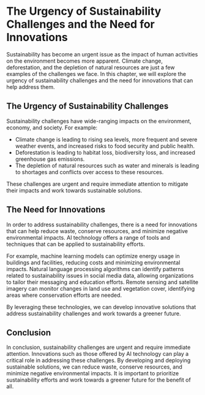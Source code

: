 The Urgency of Sustainability Challenges and the Need for Innovations
==============================================================================================

Sustainability has become an urgent issue as the impact of human activities on the environment becomes more apparent. Climate change, deforestation, and the depletion of natural resources are just a few examples of the challenges we face. In this chapter, we will explore the urgency of sustainability challenges and the need for innovations that can help address them.

The Urgency of Sustainability Challenges
----------------------------------------

Sustainability challenges have wide-ranging impacts on the environment, economy, and society. For example:

* Climate change is leading to rising sea levels, more frequent and severe weather events, and increased risks to food security and public health.
* Deforestation is leading to habitat loss, biodiversity loss, and increased greenhouse gas emissions.
* The depletion of natural resources such as water and minerals is leading to shortages and conflicts over access to these resources.

These challenges are urgent and require immediate attention to mitigate their impacts and work towards sustainable solutions.

The Need for Innovations
------------------------

In order to address sustainability challenges, there is a need for innovations that can help reduce waste, conserve resources, and minimize negative environmental impacts. AI technology offers a range of tools and techniques that can be applied to sustainability efforts.

For example, machine learning models can optimize energy usage in buildings and facilities, reducing costs and minimizing environmental impacts. Natural language processing algorithms can identify patterns related to sustainability issues in social media data, allowing organizations to tailor their messaging and education efforts. Remote sensing and satellite imagery can monitor changes in land use and vegetation cover, identifying areas where conservation efforts are needed.

By leveraging these technologies, we can develop innovative solutions that address sustainability challenges and work towards a greener future.

Conclusion
----------

In conclusion, sustainability challenges are urgent and require immediate attention. Innovations such as those offered by AI technology can play a critical role in addressing these challenges. By developing and deploying sustainable solutions, we can reduce waste, conserve resources, and minimize negative environmental impacts. It is important to prioritize sustainability efforts and work towards a greener future for the benefit of all.
